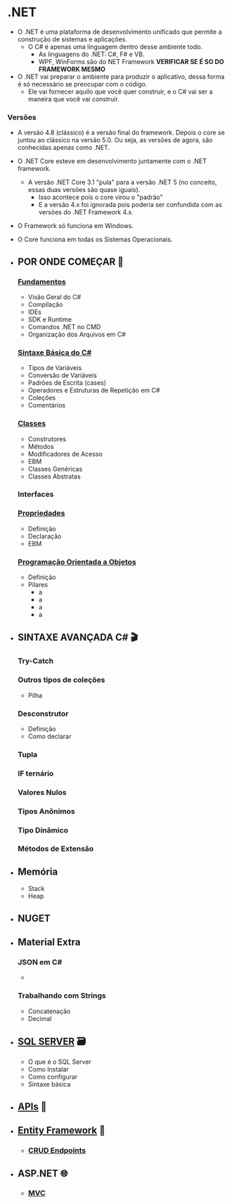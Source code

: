 # .NET

* O .NET é uma plataforma de desenvolvimento unificado que permite a construção de sistemas e aplicações.
    * O C# é apenas uma linguagem dentro desse ambiente todo.
        * As linguagens do .NET: C#, F# e VB.
        * WPF, WinForms são do NET Framework **VERIFICAR SE É SO DO FRAMEWORK MESMO**
* O .NET vai preparar o ambiente para produzir o aplicativo, dessa forma é só necessário se preocupar com o código. 
    * Ele vai fornecer aquilo que você quer construir, e o C# vai ser a maneira que você vai construir.

### Versões
* A versão 4.8 (clássico) é a versão final do framework. Depois o core se juntou ao clássico na versão 5.0. Ou seja, as versões de agora, são conhecidas apenas como .NET. 
* O .NET Core esteve em desenvolvimento juntamente com o .NET framework.
  * A versão .NET Core 3.1 "pula" para a versão .NET 5 (no conceito, essas duas versões são quase iguais). 
    * Isso acontece pois o core virou o "padrão"
    * E a versão 4.x foi ignorada pois poderia ser confundida com as versões do .NET Framework 4.x.
* O Framework só funciona em Windows.
* O Core funciona em todas os Sistemas Operacionais.

* ## POR ONDE COMEÇAR 🐾
  ### [Fundamentos](inicio/fundamentos/README.md)
  * Visão Geral do C#
  * Compilação
  * IDEs
  * SDK e Runtime
  * Comandos .NET no CMD
  * Organização dos Arquivos em C#

  ### [Sintaxe Básica do C#](inicio/sintaxe-basica/README.md)
  * Tipos de Variáveis
  * Conversão de Variáveis
  * Padrões de Escrita (cases)
  * Operadores e Estruturas de Repetição em C#
  * Coleções
  * Comentários
  
  ### [Classes](inicio/classes/README.md)
  * Construtores
  * Métodos
  * Modificadores de Acesso 
  * EBM
  * Classes Genéricas
  * Classes Abstratas
  
  ### Interfaces

  ### [Propriedades](inicio/propiedades/README.md)
  * Definição
  * Declaração
  * EBM

  ### [Programação Orientada a Objetos](inicio/progr-orientada-a-objetos/README.md)
  * Definição
  * Pilares
    * a
    * a
    * a
    * a

* ## SINTAXE AVANÇADA C# 🎬

  ### Try-Catch

  ### Outros tipos de coleções
  * Pilha
  
  ### Desconstrutor
  * Definição
  * Como declarar
  
  ### Tupla

  ### IF ternário

  ### Valores Nulos

  ### Tipos Anônimos

  ### Tipo Dinâmico

  ### Métodos de Extensão

* ## Memória
  * Stack
  * Heap

* ## NUGET

* ## Material Extra
  
  ### JSON em C#
  * 

  ### Trabalhando com Strings
  * Concatenação
  * Decimal

* ## [SQL SERVER](../banco-de-dados/README.md) 🗃️
  * O que é o SQL Server
  * Como Instalar
  * Como configurar
  * Sintaxe básica
  
* ## [APIs](apis/README.md) 🐝

* ## [Entity Framework](entity-framework/README.md) 📸
  * ### [CRUD Endpoints](entity-framework/endpoints-crud/README.md)

* ## ASP.NET 🌐
  * ### [MVC](asp.net/frontend/mvc/README.md)  